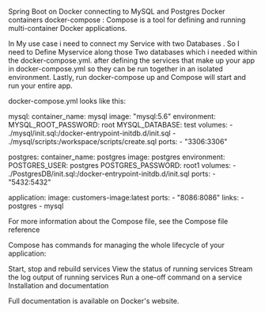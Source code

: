 Spring Boot on Docker connecting to MySQL and Postgres Docker containers docker-compose : Compose is a tool for defining and running multi-container Docker applications.

In My use case i need to connect my Service with two Databases . So I need to Define Myservice along those Two databases which i needed within the docker-compose.yml. after defining the services that make up your app in docker-compose.yml so they can be run together in an isolated environment. Lastly, run docker-compose up and Compose will start and run your entire app.

docker-compose.yml looks like this:

mysql: container_name: mysql image: "mysql:5.6" environment: MYSQL_ROOT_PASSWORD: root MYSQL_DATABASE: test volumes: - ./mysql/init.sql:/docker-entrypoint-initdb.d/init.sql - ./mysql/scripts:/workspace/scripts/create.sql ports: - "3306:3306"

postgres: container_name: postgres image: postgres environment: POSTGRES_USER: postgres POSTGRES_PASSWORD: root1 volumes: - ./PostgresDB/init.sql:/docker-entrypoint-initdb.d/init.sql ports: - "5432:5432"

application: image: customers-image:latest ports: - "8086:8086" links: - postgres - mysql

For more information about the Compose file, see the Compose file reference

Compose has commands for managing the whole lifecycle of your application:

Start, stop and rebuild services View the status of running services Stream the log output of running services Run a one-off command on a service Installation and documentation

Full documentation is available on Docker's website.
